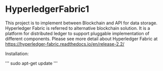 # HyperledgerFabric1
This project is to implement between Blockchain and API for data storage. Hyperledger Fabric is referred to alternative blockchain solution. It is a platform for distributed ledger to support pluggable implementation of different components. Please see more detail about Hyperledger Fabric at https://hyperledger-fabric.readthedocs.io/en/release-2.2/



Installation:

'''
sudo apt-get update
'''

